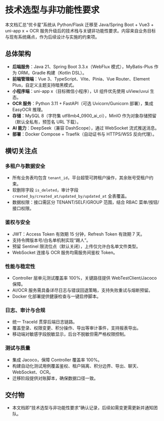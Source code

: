# 技术选型与非功能性要求

本文档汇总“优卡星”系统从 Python/Flask 迁移至 Java/Spring Boot + Vue3 + uni-app x + OCR 服务升级后的技术栈与关键非功能性要求。内容来自业务目标与现有系统痛点，作为后续设计与实施的约束项。

## 总体架构

- **后端服务**：Java 21、Spring Boot 3.3.x（WebFlux 模式），MyBatis-Plus 作为 ORM，Gradle 构建（Kotlin DSL）。
- **前端管理端**：Vue 3、TypeScript、Vite、Pinia、Vue Router、Element Plus，自定义主题支持暗黑模式。
- **小程序端**：uni-app x（目标微信小程序），UI 组件优先使用 uView/uvui 生态。
- **OCR 服务**：Python 3.11 + FastAPI（可选 Uvicorn/Gunicorn 部署），集成 EasyOCR 推理。
- **存储**：MySQL 8（字符集 utf8mb4_0900_ai_ci），MinIO 作为对象存储预留（默认全私有，预签名 URL 下载）。
- **AI 能力**：DeepSeek（兼容 DashScope），通过 WebSocket 流式推送消息。
- **部署**：Docker Compose + Traefik（自动证书与 HTTPS/WSS 反向代理）。

## 横切关注点

### 多租户与数据安全
- 所有业务表均包含 `tenant_id`，平台超管可跨租户操作，其余账号受租户约束。
- 软删除字段 `is_deleted`，审计字段 `created_by/created_at/updated_by/updated_at` 全表覆盖。
- 数据权限：接口需区分 TENANT/SELF/GROUP 范围，结合 RBAC 菜单/按钮/接口权限。

### 鉴权与安全
- JWT：Access Token 有效期 15 分钟，Refresh Token 有效期 7 天。
- 支持令牌版本号/白名单机制实现“踢人”。
- 预留 Sentinel 限流位点（默认关闭），上传仅允许白名单文件类型。
- WebSocket 连接与 OCR 服务均需服务间鉴权 Token。

### 性能与稳定性
- Controller 层单元测试覆盖率 100%，关键路径提供 WebTestClient/Jacoco 保障。
- AI/OCR 服务需具备详尽日志与错误回退策略，支持失败重试与熔断预留。
- Docker 化部署提供健康检查与一键启停脚本。

### 日志、审计与合规
- 统一 TraceId 贯穿后端日志链路。
- 覆盖登录、权限变更、积分操作、导出等审计事件，支持报表导出。
- 移动端对敏感字段脱敏显示，后台不脱敏但需严格权限控制。

### 测试与质量
- 集成 Jacoco，保障 Controller 覆盖率 100%。
- 构建自动化测试用例覆盖鉴权、租户隔离、积分边界、导出、聊天、WebSocket、OCR。
- 迁移阶段提供对账脚本，确保数据口径一致。

## 交付物
- 本文档即“技术选型与非功能性要求”确认记录，后续如需变更需更新并通知团队。
